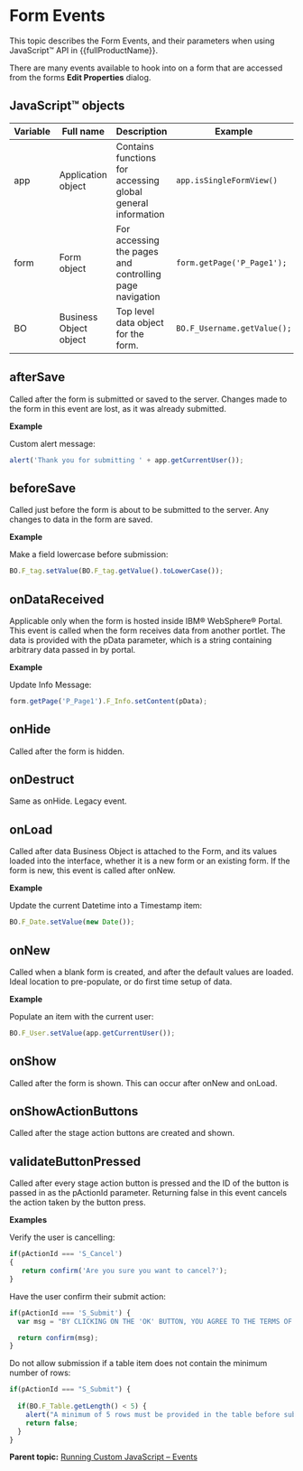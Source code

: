 # Form Events 

This topic describes the Form Events, and their parameters when using JavaScript™ API in {{fullProductName}}.

There are many events available to hook into on a form that are accessed from the forms **Edit Properties** dialog.

## JavaScript™ objects

|Variable|Full name|Description|Example|Type|
|--------|---------|-----------|-------|----|
|app|Application object|Contains functions for accessing global general information|`app.isSingleFormView()`|GUI|
|form|Form object|For accessing the pages and controlling page navigation|`form.getPage('P_Page1');`|GUI|
|BO|Business Object object|Top level data object for the form.|`BO.F_Username.getValue();`|DATA|


## afterSave

Called after the form is submitted or saved to the server. Changes made to the form in this event are lost, as it was already submitted.

**Example**

Custom alert message:
```javascript
alert('Thank you for submitting ' + app.getCurrentUser());
```


## beforeSave  

Called just before the form is about to be submitted to the server. Any changes to data in the form are saved.

**Example**

Make a field lowercase before submission:
```javascript
BO.F_tag.setValue(BO.F_tag.getValue().toLowerCase()); 
```

## onDataReceived
Applicable only when the form is hosted inside IBM® WebSphere® Portal. This event is called when the form receives data from another portlet. The data is provided with the pData parameter, which is a string containing arbitrary data passed in by portal.

**Example**

Update Info Message:
```javascript
form.getPage('P_Page1').F_Info.setContent(pData);
```

## onHide

Called after the form is hidden.


## onDestruct

Same as onHide. Legacy event.

## onLoad

Called after data Business Object is attached to the Form, and its values loaded into the interface, whether it is a new form or an existing form. If the form is new, this event is called after onNew.

**Example**

Update the current Datetime into a Timestamp item:
```javascript
BO.F_Date.setValue(new Date()); 
```


## onNew

Called when a blank form is created, and after the default values are loaded. Ideal location to pre-populate, or do first time setup of data.

**Example**

Populate an item with the current user:
```javascript
BO.F_User.setValue(app.getCurrentUser());
```


## onShow

Called after the form is shown. This can occur after onNew and onLoad.


## onShowActionButtons

Called after the stage action buttons are created and shown.


## validateButtonPressed
Called after every stage action button is pressed and the ID of the button is passed in as the pActionId parameter. Returning false in this event cancels the action taken by the button press.

**Examples**

Verify the user is cancelling:
```javascript
if(pActionId === 'S_Cancel')
{    
   return confirm('Are you sure you want to cancel?');
} 
```

Have the user confirm their submit action:
```javascript
if(pActionId === 'S_Submit') {
  var msg = "BY CLICKING ON THE 'OK' BUTTON, YOU AGREE TO THE TERMS OF THIS  AGREEMENT. IF YOU ARE ACCEPTING THESE TERMS ON BEHALF OF A COMPANY OR OTHER LEGAL ENTITY, YOU REPRESENT AND WARRANT THAT YOU HAVE FULL AUTHORITY TO BIND SUCH COMPANY OR OTHER LEGAL ENTITY TO THESE TERMS IN WHICH CASE THE TERMS WILL REFER TO SUCH ENTITY. THE AGREEMENT IS EFFECTIVE AS OF THE DATE YOU ACCEPT THESE TERMS ('Effective Date').\n\nIF YOU DO NOT HAVE SUCH AUTHORITY, OR IF YOU DO NOT AGREE TO THESE TERMS, DO NOT CLICK THE 'OK' BUTTON";

  return confirm(msg);
}
```

Do not allow submission if a table item does not contain the minimum number of rows:
```javascript
if(pActionId === "S_Submit") {
 
  if(BO.F_Table.getLength() < 5) {
    alert("A minimum of 5 rows must be provided in the table before submitting the form. You currently have " + BO.F_Table.getLength() + ".");
    return false;
  }
}
```

**Parent topic:** [Running Custom JavaScript – Events](ref_jsapi_running_custom_js_events.md)


